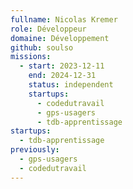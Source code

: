 ```yaml
---
fullname: Nicolas Kremer
role: Développeur
domaine: Développement
github: soulso
missions:
  - start: 2023-12-11
    end: 2024-12-31
    status: independent
    startups:
      - codedutravail
      - gps-usagers
      - tdb-apprentissage
startups:
  - tdb-apprentissage
previously:
  - gps-usagers
  - codedutravail
---
```


